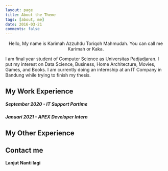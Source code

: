 ```yaml
---
layout: page
title: About the Theme
tags: [about, me]
date: 2016-03-21
comments: false
---
```

    
<center>Hello, My name is Karimah Azzuhdu Toriqoh Mahmudah. You can call me Karimah or Kaka.</center>

<p>I am final year student of Computer Science as Universitas Padjadjaran. I put my interest on Data Science, Business, Home Architecture, Movies, Games, and Books. I am currently doing an internship at an IT Company in Bandung while trying to finish my thesis.</p>

## My Work Experience
##### September 2020 - IT Support Partime
<p></p>

##### Januari 2021 - APEX Developer Intern 
<p></p>

## My Other Experience

## Contact me

**Lanjut Nanti lagi**
